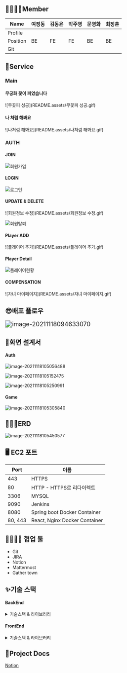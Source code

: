 ## 👨‍👨‍👦‍👦Member

| Name     | 여정동 | 김동윤 | 박주영 | 문영화 | 최정훈 |
| -------- | ------ | ------ | ------ | ------ | ------ |
| Profile  |        |        |        |        |        |
| Position | BE     | FE     | FE     | BE     | BE     |
| Git      |        |        |        |        |        |

## 🤩Service

### Main

#### 무궁화 꽃이 피었습니다

![무꽃피 성공](README.assets/무꽃피 성공.gif)

#### 나 처럼 해봐요

![나처럼 해봐요](README.assets/나처럼 해봐요.gif)





### AUTH

#### JOIN

![회원가입](README.assets/회원가입.gif)



#### LOGIN

![로그인](README.assets/로그인.gif)



#### UPDATE & DELETE

![회원정보 수정](README.assets/회원정보 수정.gif)



![회원탈퇴](README.assets/회원탈퇴.gif)



#### Player ADD

![플레이어 추가](README.assets/플레이어 추가.gif)

#### Player Detail

![플레이어현황](README.assets/플레이어현황.gif)

#### COMPENSATION

![자녀 마이페이지](README.assets/자녀 마이페이지.gif)





## 😎배포 플로우

<img src="README.assets/image-20211118094633070.png" alt="image-20211118094633070" style="zoom:140%;" />

## 🎨화면 설계서

#### Auth

![image-20211118105056488](README.assets/image-20211118105056488.png)

![image-20211118105152475](README.assets/image-20211118105152475.png)

![image-20211118105250991](README.assets/image-20211118105250991.png)

#### Game

![image-20211118105305840](README.assets/image-20211118105305840.png)

## 👨‍👩‍👧ERD

![image-20211118105450577](README.assets/image-20211118105450577.png)

## 🖥️ EC2 포트

| Port    | 이름                          |
| ------- | ----------------------------- |
| 443     | HTTPS                         |
| 80      | HTTP - HTTPS로 리다이렉트     |
| 3306    | MYSQL                         |
| 9090    | Jenkins                       |
| 8080    | Spring boot Docker Container  |
| 80, 443 | React, Nginx Docker Container |

## 👨‍👨‍👦‍👦 협업 툴

- Git
- JIRA
- Notion
- Mattermost
- Gather town

## ✨기술 스택

#### BackEnd

<details>
    <summary>기술스택 & 라이브러리</summary>
    <h4>기술스택 ⚙</h4>
    <ul>
        <li>JAVA @openjdk 1.8.0_192</li>
        <li>Spring-boot @2.5.5</li>
        <li>MYSQL @8.0.27</li>
        <li>STS @3.9.14.RELLASE</li>
    </ul>
    <h4>라이브러리 📚</h4>
    <ul>
        <li>JPA</li>
        <li>JWT</li>
        <li>Spring Security</li>
        <li>lombok</li>
        <li>modelmapper</li>
        <li>mysql-connector-java</li>
        <li>MobileNet</li>
        <li>Tensorflow</li>
    </ul>
</details>



#### FrontEnd

<details>
    <summary>기술스택 & 라이브러리</summary>
    <h4>기술스택 ⚙</h4>
    <ul>
        <li>HTML5/CSS3</li>       
        <li>JavaScript</li>
        <li>React.js</li>
    </ul>
    <h4>라이브러리 📚</h4>
    <ul>
        <li>axios</li>
        <li>react-router</li>
        <li>redux</li>
        <li>redux-toolkit</li>
        <li>Material UI</li>
    </ul>
</details>





## 📜Project Docs

[Notion](https://www.notion.so/a8fb48ff8642477197050c4d672b69a4)

